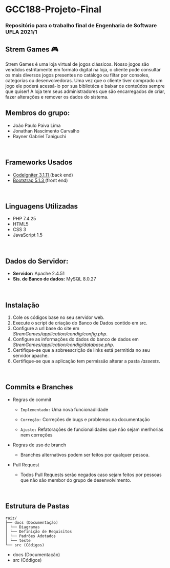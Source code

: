 # GCC188-Projeto-Final
<h3>Repositório para o trabalho final de Engenharia de Software UFLA 2021/1</h3>
  
 <h2>Strem Games 🎮</h2>
  <p>  Strem Games é uma loja virtual de jogos clássicos. Nosso jogos são vendidos estritamente em formato digital
  na loja, o cliente pode consultar os mais diversos jogos presentes no catálogo ou filtar por consoles, categorias ou desenvolvedoras.
  Uma vez que o cliente tiver comprado um jogo ele poderá acessá-lo por sua bibliotéca e baixar os conteúdos sempre que quiser!
  A loja tem seus administradores que são encarregados de criar, fazer alterações e remover os dados do sistema.</p>


<h2>Membros do grupo:</h2>
<ul>
  <li>João Paulo Paiva Lima </li>
  <li>Jonathan Nascimento Carvalho </li>
  <li>Rayner Gabriel Taniguchi </li>
</ul>

<br>

<h2>Frameworks Usados</h2>
<ul>
  <li><a href="https://codeigniter.com/" >CodeIgniter 3.1.11 </a> (back end) </li>
  <li><a href="https://getbootstrap.com/" >Bootstrap 5.1.3 </a> (front end)</li>
</ul>

<br>

<h2>Linguagens Utilizadas</h2>
<ul>
  <li>PHP 7.4.25</li>
  <li>HTML5</li>
  <li>CSS 3</li>
  <li>JavaScript 1.5</li>
</ul>

<br>

<h2>Dados do Servidor:</h2>
<ul>
  <li><b>Servidor:</b> Apache 2.4.51 </li>
  <li><b>Sis. de Banco de dados:</b> MySQL 8.0.27</li>
</ul>
<br>

## Instalação
<ol>
  <li>Cole os códigos base no seu servidor web.</li>
  <li>Execute o script de criação do Banco de Dados contido em src.</li>
  <li>Configure a url base do site em <i>StremGames/application/condig/config.php</i>.</li>
  <li>Configure as informações do dados do banco de dados em <i>StremGames/application/condig/database.php</i>.</li>
  <li>Certifique-se que a sobreescrição de links está permitida no seu servidor apache.</li>
  <li>Certifique-se que a aplicação tem permissão alterar a pasta <i>/assests</i>.</li>
</ol>
<br>

## Commits e Branches
- Regras de commit
  - ``Implementado:`` Uma nova funcionadlidade
 
  - ``Correção:`` Correções de bugs e problemas na documentação
    
  - ``Ajuste:`` Refatorações de funcionalidades que não sejam merlhorias nem correções
    
    
- Regras de uso de branch
  - Branches alternativos podem ser feitos por qualquer pessoa.

- Pull Request
  -  Todos Pull Requests serão negados caso sejam feitos por pessoas que não são membor do grupo de desenvolvimento. 

<br>

## Estrutura de Pastas
```
raiz/
├── docs (Documentação)
│ └── Diagramas
│ └── Definição de Requisitos
│ └── Padrões Adotados
│ └── teste
└── src (Códigos)
```
- docs (Documentação)
- src (Códigos)
